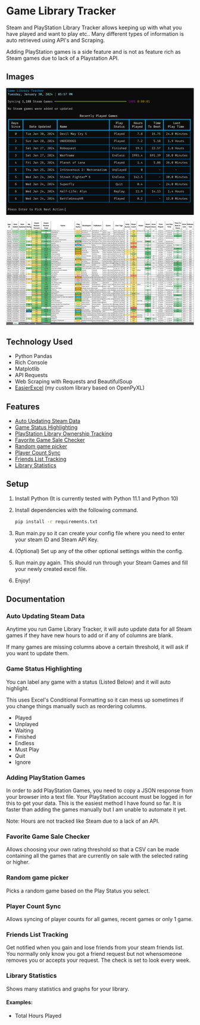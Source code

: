 # Game Library Tracker

Steam and PlayStation Library Tracker allows keeping up with what you have played and want to play etc..
Many different types of information is auto retrieved using API's and Scraping.

Adding PlayStation games is a side feature and is not as feature rich as Steam games due to lack of a Playstation API.

## Images

![Console Preview](https://raw.githubusercontent.com/Concrete18/Game-Library-Tracker/main/images/Console.png)

![Excel Preview](https://raw.githubusercontent.com/Concrete18/Game-Library-Tracker/main/images/excel.png)

## Technology Used

- Python Pandas
- Rich Console
- Matplotlib
- API Requests
- Web Scraping with Requests and BeautifulSoup
- [EasierExcel](https://github.com/Concrete18/easierexcel) (my custom library based on OpenPyXL)

## Features

- [Auto Updating Steam Data](#Auto-Updating-Steam-Data)
- [Game Status Highlighting](#Game-Status-Highlighting)
- [PlayStation Library Ownership Tracking](#Adding-PlayStation-Games)
- [Favorite Game Sale Checker](#Favorite-Game-Sale-Checker)
- [Random game picker](#Random-game-picker)
- [Player Count Sync](#Player-Count-Sync)
- [Friends List Tracking](#Friends-List-Tracking)
- [Library Statistics](#Library-Statistics)

## Setup

1. Install Python (It is currently tested with Python 11.1 and Python 10)
2. Install dependencies with the following command.

   ```bash
   pip install -r requirements.txt
   ```

3. Run main.py so it can create your config file where you need to enter your steam ID and Steam API Key.
4. (Optional) Set up any of the other optional settings within the config.
5. Run main.py again. This should run through your Steam Games and fill your newly created excel file.
6. Enjoy!

## Documentation

### Auto Updating Steam Data

Anytime you run Game Library Tracker, it will auto update data for all Steam games if they have new hours
to add or if any of columns are blank.

If many games are missing columns above a certain threshold, it will ask if you want to update them.

### Game Status Highlighting

You can label any game with a status (Listed Below) and it will auto highlight.

This uses Excel's Conditional Formatting so it can mess up sometimes if you change things manually such as
reordering columns.

- Played
- Unplayed
- Waiting
- Finished
- Endless
- Must Play
- Quit
- Ignore

### Adding PlayStation Games

In order to add PlayStation Games, you need to copy a JSON response from your browser into a text file.
Your PlayStation account must be logged in for this to get your data.
This is the easiest method I have found so far.
It is faster than adding the games manually but I am unable to automate it yet.

Note: Hours are not tracked like Steam due to a lack of an API.

### Favorite Game Sale Checker

Allows choosing your own rating threshold so that a CSV can be made containing
all the games that are currently on sale with the selected rating or higher.

### Random game picker

Picks a random game based on the Play Status you select.

### Player Count Sync

Allows syncing of player counts for all games, recent games or only 1 game.

### Friends List Tracking

Get notified when you gain and lose friends from your steam friends list. You normally only know you
got a friend request but not whensomeone removes you or accepts your request. The check is set to look every week.

### Library Statistics

Shows many statistics and graphs for your library.

#### Examples:

- Total Hours Played
